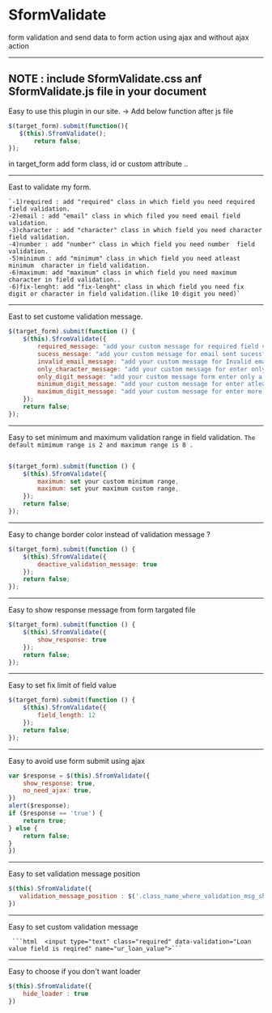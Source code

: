 # SformValidate
form validation and send data to form action using ajax and without ajax action
*************************************************************************************************************************************

NOTE :  include SformValidate.css anf SformValidate.js file in your document
-----------------------------------------------------------------------------------------------------------------------------------------

Easy to use this plugin in our site.
-> Add below function after js file 

  ```js
  $(target_form).submit(function(){
     $(this).SfromValidate();
         return false;
  });
```		 
                 
  in target_form add form class, id or custom attribute ..

-----------------------------------------------------------------------------------------------------------------------------------------

East  to validate my form.

	`-1)required : add "required" class in which field you need required field validation.
	-2)email : add "email" class in which filed you need email field validation.
	-3)character : add "character" class in which field you need character  field validation.
	-4)number : add "number" class in which field you need number  field validation.
	-5)minimum : add "minimum" class in which field you need atleast minimum  character in field validation.
	-6)maximum: add "maximum" class in which field you need maximum character in field validation..
	-6)fix-lenght: add "fix-lenght" class in which field you need fix digit or character in field validation.(like 10 digit you need)`
	
-----------------------------------------------------------------------------------------------------------------------------------------

East to set custome validation message.
```js
$(target_form).submit(function () {
    $(this).SfromValidate({
        required_message: "add your custom message for required field validation",
        sucess_message: "add your custom message for email sent sucessfully",
        invalid_email_message: "add your custom message for Invalid email validation",
        only_character_message: "add your custom message for enter only a character validation",
        only_digit_message: "add your custom message form enter only a digit field validation",
        minimum_digit_message: "add your custom message for enter atleast 2 character validation",
        maximum_digit_message: "add your custom message for enter more than 8 character validation",
    });
    return false;
});
```
-----------------------------------------------------------------------------------------------------------------------------------------

Easy to set minimum and maximum validation range in field validation. 
`The default mimimum range is 2 and maximum range is 8 .`
```js

$(target_form).submit(function () {
    $(this).SfromValidate({
        maximum: set your custom minimum range,
        maximum: set your maximum custom range,
    });
    return false;
});

```
-----------------------------------------------------------------------------------------------------------------------------------------

Easy to change border color instead of validation message ?
```js
$(target_form).submit(function () {
    $(this).SfromValidate({
        deactive_validation_message: true
    });
    return false;
});
```
----------------------------------------------------------------------------------------------------------------------------------------
Easy to show response message from form targated file
```js
$(target_form).submit(function () {
    $(this).SfromValidate({
        show_response: true
    });
    return false;
});
 ```                
-----------------------------------------------------------------------------------------------------------------------------------------
Easy to set fix limit of field value
```js
$(target_form).submit(function () {
    $(this).SfromValidate({
        field_length: 12
    });
    return false;
});
```
-----------------------------------------------------------------------------------------------------------------------------------------
Easy to avoid use form submit using ajax
```js
var $response = $(this).SfromValidate({
    show_response: true,
    no_need_ajax: true,
})
alert($response);
if ($response == 'true') {
    return true;
} else {
    return false;
}
})
  ```               
-----------------------------------------------------------------------------------------------------------------------------------------
Easy to set validation message position
```js
$(this).SfromValidate({
   validation_message_position : $('.class_name_where_validation_msg_show')
})
```
-----------------------------------------------------------------------------------------------------------------------------------------
Easy to set custom validation message

     ```html  <input type="text" class="required" data-validation="Loan value field is reqired" name="ur_loan_value">```		
               
-----------------------------------------------------------------------------------------------------------------------------------------
Easy to choose if you don't want loader
```js
$(this).SfromValidate({
    hide_loader : true
})
                     
```

